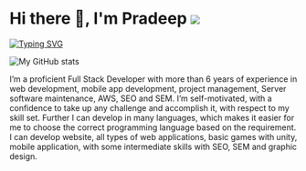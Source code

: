 # Hi there 👋, I'm Pradeep ![](https://komarev.com/ghpvc/?username=blue-rigel&style=plastic&color=lightgrey)
[![Typing SVG](https://readme-typing-svg.herokuapp.com/?lines=Welcome+to+my+Github+profile;I+create+Web+Applications+and+Mobile+Applications;I+do+SEO+and+SEM)](https://git.io/typing-svg)

![My GitHub stats](https://github-readme-stats.vercel.app/api?username=blue-rigel&show_icons=true&count_private=true&theme=dark)

I’m a proficient Full Stack Developer with more than 6 years of experience in web development, 
mobile app development, project management, Server software maintenance, AWS, SEO and 
SEM. I’m self-motivated, with a confidence to take up any challenge and accomplish it, with 
respect to my skill set. Further I can develop in many languages, which makes it easier for me to 
choose the correct programming language based on the requirement. I can develop website, all 
types of web applications, basic games with unity, mobile application, with some intermediate 
skills with SEO, SEM and graphic design.



<!--
**blue-rigel/blue-rigel** is a ✨ _special_ ✨ repository because its `README.md` (this file) appears on your GitHub profile.

Here are some ideas to get you started:

- 🔭 I’m currently working on ...
- 🌱 I’m currently learning ...
- 👯 I’m looking to collaborate on ...
- 🤔 I’m looking for help with ...
- 💬 Ask me about ...
- 📫 How to reach me: ...
- 😄 Pronouns: ...
- ⚡ Fun fact: ...
-->
